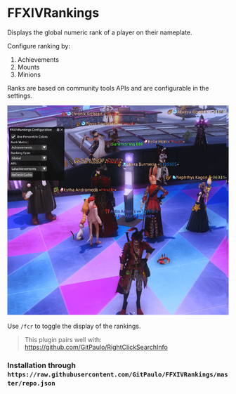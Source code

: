 # FFXIVRankings

Displays the global numeric rank of a player on their nameplate.

Configure ranking by:
1. Achievements
2. Mounts
3. Minions

Ranks are based on community tools APIs and are configurable in the settings.

![image](./preview.png)

Use `/fcr` to toggle the display of the rankings.

> This plugin pairs well with: https://github.com/GitPaulo/RightClickSearchInfo

### Installation through `https://raw.githubusercontent.com/GitPaulo/FFXIVRankings/master/repo.json`
